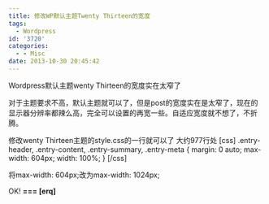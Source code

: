 ```yaml
---
title: 修改WP默认主题Twenty Thirteen的宽度
tags:
  - Wordpress
id: '3720'
categories:
  - - Misc
date: 2013-10-30 20:45:42
---
```


Wordpress默认主题wenty Thirteen的宽度实在太窄了
<!-- more -->
对于主题要求不高，默认主题就可以了，但是post的宽度实在是太窄了，现在的显示器分辨率都辣么高，完全可以设置的再宽一些。自适应宽度就不想了，不折腾。

修改wenty Thirteen主题的style.css的一行就可以了
大约977行处
\[css\]
.entry-header,
.entry-content,
.entry-summary,
.entry-meta {
margin: 0 auto;
max-width: 604px;
width: 100%;
}
\[/css\]

将max-width: 604px;改为max-width: 1024px;

OK!
**\===
\[erq\]**